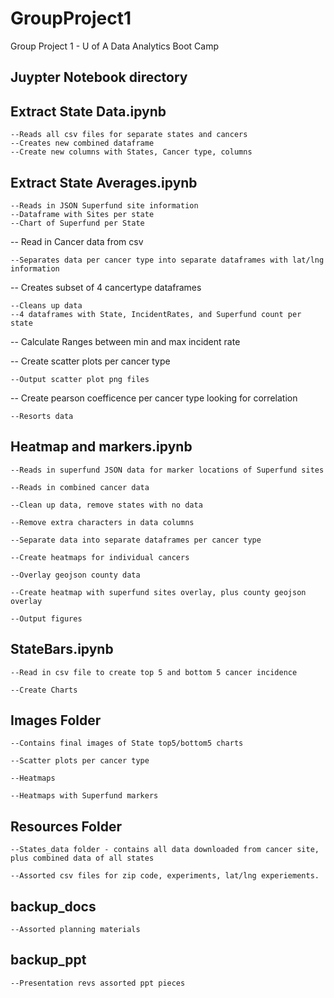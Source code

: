 # GroupProject1
Group Project 1 - U of A Data Analytics Boot Camp

## Juypter Notebook directory

## Extract State Data.ipynb
    --Reads all csv files for separate states and cancers
    --Creates new combined dataframe
    --Create new columns with States, Cancer type, columns

## Extract State Averages.ipynb
    --Reads in JSON Superfund site information
    --Dataframe with Sites per state
    --Chart of Superfund per State
    
-- Read in Cancer data from csv

    --Separates data per cancer type into separate dataframes with lat/lng information
    
-- Creates subset of 4 cancertype dataframes

    --Cleans up data
    --4 dataframes with State, IncidentRates, and Superfund count per state 
    
-- Calculate Ranges between min and max incident rate

-- Create scatter plots per cancer type

    --Output scatter plot png files  
    
-- Create pearson coefficence per cancer type looking for correlation

    --Resorts data
   
## Heatmap and markers.ipynb

    --Reads in superfund JSON data for marker locations of Superfund sites
  
    --Reads in combined cancer data 
  
    --Clean up data, remove states with no data
  
    --Remove extra characters in data columns
  
    --Separate data into separate dataframes per cancer type
  
    --Create heatmaps for individual cancers
  
    --Overlay geojson county data
  
    --Create heatmap with superfund sites overlay, plus county geojson overlay
  
    --Output figures

## StateBars.ipynb

    --Read in csv file to create top 5 and bottom 5 cancer incidence
    
    --Create Charts
  
## Images Folder

    --Contains final images of State top5/bottom5 charts
  
    --Scatter plots per cancer type
  
    --Heatmaps
  
    --Heatmaps with Superfund markers
  
## Resources Folder

    --States_data folder - contains all data downloaded from cancer site, plus combined data of all states
  
    --Assorted csv files for zip code, experiments, lat/lng experiements.
  
## backup_docs

    --Assorted planning materials

## backup_ppt

    --Presentation revs assorted ppt pieces
	
